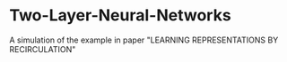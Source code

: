 # Two-Layer-Neural-Networks
A simulation of the example in paper "LEARNING REPRESENTATIONS BY RECIRCULATION"
